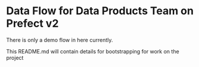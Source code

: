 # Data Flow for Data Products Team on Prefect v2

There is only a demo flow in here currently.

This README.md will contain details for bootstrapping for work on the project